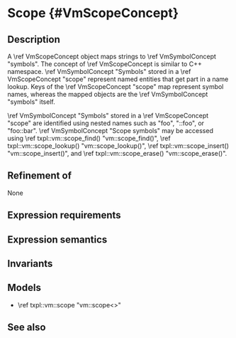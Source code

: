 Scope {#VmScopeConcept}
=====

Description
-----------

A \ref VmScopeConcept object maps strings to \ref VmSymbolConcept
"symbols". The concept of \ref VmScopeConcept is similar to C++ namespace.
\ref VmSymbolConcept "Symbols" stored in a \ref VmScopeConcept "scope"
represent named entities that get part in a name lookup. Keys of the
\ref VmScopeConcept "scope" map represent symbol names, whereas the mapped
objects are the \ref VmSymbolConcept "symbols" itself.

\ref VmSymbolConcept "Symbols" stored in a \ref VmScopeConcept "scope" are
identified using nested names such as "foo", "::foo", or
"foo::bar". \ref VmSymbolConcept "Scope symbols" may be accessed
using \ref txpl::vm::scope_find() "vm::scope_find()",
\ref txpl::vm::scope_lookup() "vm::scope_lookup()",
\ref txpl::vm::scope_insert() "vm::scope_insert()", and
\ref txpl::vm::scope_erase() "vm::scope_erase()".

Refinement of
-------------

None

Expression requirements
-----------------------

Expression semantics
---------------------

Invariants
----------

Models
------

- \ref txpl::vm::scope "vm::scope<>"

See also
--------


